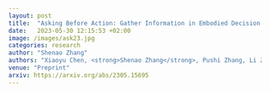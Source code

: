 ```yaml
---
layout: post
title:  "Asking Before Action: Gather Information in Embodied Decision Making with Language Models"
date:   2023-05-30 12:15:53 +02:00
image: /images/ask23.jpg
categories: research
author: "Shenao Zhang"
authors: "Xiaoyu Chen, <strong>Shenao Zhang</strong>, Pushi Zhang, Li Zhao, Jianyu Chen"
venue: "Preprint"
arxiv: https://arxiv.org/abs/2305.15695
---
```

